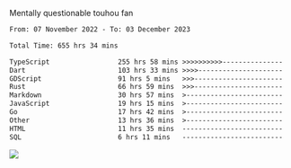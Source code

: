 Mentally questionable touhou fan



<!--START_SECTION:waka-->

```txt
From: 07 November 2022 - To: 03 December 2023

Total Time: 655 hrs 34 mins

TypeScript                 255 hrs 58 mins >>>>>>>>>>---------------   39.06 %
Dart                       103 hrs 33 mins >>>>---------------------   15.80 %
GDScript                   91 hrs 5 mins   >>>----------------------   13.90 %
Rust                       66 hrs 59 mins  >>>----------------------   10.22 %
Markdown                   30 hrs 57 mins  >------------------------   04.72 %
JavaScript                 19 hrs 15 mins  >------------------------   02.94 %
Go                         17 hrs 42 mins  >------------------------   02.70 %
Other                      13 hrs 36 mins  >------------------------   02.08 %
HTML                       11 hrs 35 mins  -------------------------   01.77 %
SQL                        6 hrs 11 mins   -------------------------   00.95 %
```

<!--END_SECTION:waka-->

![](https://cdn.discordapp.com/attachments/825577206696771664/1166420405674856468/win.gif?ex=654a6ca7&is=6537f7a7&hm=84f02d38afcaba0d0e8904ff04caaa8c281686a27d5cdea7403e065ad7b47f78&)

